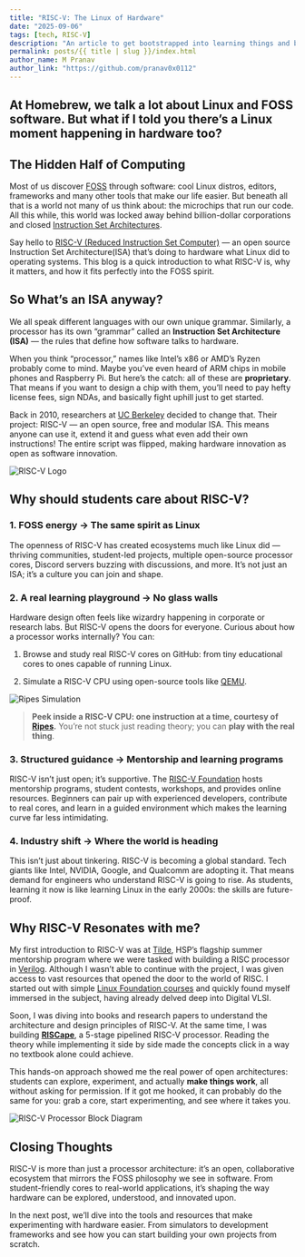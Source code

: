 ```yaml
---
title: "RISC-V: The Linux of Hardware"
date: "2025-09-06"
tags: [tech, RISC-V] 
description: "An article to get bootstrapped into learning things and building youself as a developer"
permalink: posts/{{ title | slug }}/index.html
author_name: M Pranav 
author_link: "https://github.com/pranav0x0112"
---
```


## At Homebrew, we talk a lot about Linux and FOSS software. But what if I told you there’s a Linux moment happening in hardware too?

## The Hidden Half of Computing

Most of us discover [FOSS](https://homebrew.hsp-ec.xyz/posts/the-world-of-open-source!/) through software: cool Linux distros, editors, frameworks and many other tools that make our life easier. But beneath all that is a world not many of us think about: the microchips that run our code. All this while, this world was locked away behind billion-dollar corporations and closed [Instruction Set Architectures](https://en.wikipedia.org/wiki/Instruction_set_architecture).

Say hello to [RISC-V (Reduced Instruction Set Computer)](https://en.wikipedia.org/wiki/RISC-V) — an open source Instruction Set Architecture(ISA) that’s doing to hardware what Linux did to operating systems. This blog is a quick introduction to what RISC-V is, why it matters, and how it fits perfectly into the FOSS spirit.

## So What’s an ISA anyway?

We all speak different languages with our own unique grammar. Similarly, a processor has its own “grammar” called an **Instruction Set Architecture (ISA)** — the rules that define how software talks to hardware.

When you think “processor,” names like Intel’s x86 or AMD’s Ryzen probably come to mind. Maybe you’ve even heard of ARM chips in mobile phones and Raspberry Pi. But here’s the catch: all of these are **proprietary**. That means if you want to design a chip with them, you’ll need to pay hefty license fees, sign NDAs, and basically fight uphill just to get started.

Back in 2010, researchers at [UC Berkeley](https://www.sifive.com/blog/from-berkeley-lab-to-global-standard-risc-vs-15-ye) decided to change that. Their project: RISC-V — an open source, free and modular ISA. This means anyone can use it, extend it and guess what even add their own instructions! The entire script was flipped, making hardware innovation as open as software innovation.

![RISC-V Logo](https://i.postimg.cc/dkTKKkY4/RISC-V-logo-1.png)

## Why should students care about RISC-V?

### **1. FOSS energy → The same spirit as Linux**

The openness of RISC-V has created ecosystems much like Linux did — thriving communities, student-led projects, multiple open-source processor cores, Discord servers buzzing with discussions, and more. It’s not just an ISA; it’s a culture you can join and shape.

### **2. A real learning playground → No glass walls**

Hardware design often feels like wizardry happening in corporate or research labs. But RISC-V opens the doors for everyone. Curious about how a processor works internally? You can:

1. Browse and study real RISC-V cores on GitHub: from tiny educational cores to ones capable of running Linux.

2. Simulate a RISC-V CPU using open-source tools like [QEMU](https://en.wikipedia.org/wiki/QEMU).

![Ripes Simulation](https://i.postimg.cc/Vk4z3jmS/animation.gif)

> **Peek inside a RISC-V CPU: one instruction at a time, courtesy of** [**Ripes**](https://github.com/mortbopet/Ripes)**.** You’re not stuck just reading theory; you can **play with the real thing**.

### **3. Structured guidance → Mentorship and learning programs**

RISC-V isn’t just open; it’s supportive. The [RISC-V Foundation](https://riscv.org/) hosts mentorship programs, student contests, workshops, and provides online resources. Beginners can pair up with experienced developers, contribute to real cores, and learn in a guided environment which makes the learning curve far less intimidating.

### **4. Industry shift → Where the world is heading**

This isn’t just about tinkering. RISC-V is becoming a global standard. Tech giants like Intel, NVIDIA, Google, and Qualcomm are adopting it. That means demand for engineers who understand RISC-V is going to rise. As students, learning it now is like learning Linux in the early 2000s: the skills are future-proof.

## Why RISC-V Resonates with me?

My first introduction to RISC-V was at [Tilde](https://hsp-ec.xyz/announcements/tilde-4.0), HSP’s flagship summer mentorship program where we were tasked with building a RISC processor in [Verilog](https://en.wikipedia.org/wiki/Verilog). Although I wasn’t able to continue with the project, I was given access to vast resources that opened the door to the world of RISC. I started out with simple [Linux Foundation courses](https://training.linuxfoundation.org/training/introduction-to-riscv-lfd110/) and quickly found myself immersed in the subject, having already delved deep into Digital VLSI.

Soon, I was diving into books and research papers to understand the architecture and design principles of RISC-V. At the same time, I was building [**RISCape**](https://github.com/pranav0x0112/RISCape), a 5-stage pipelined RISC-V processor. Reading the theory while implementing it side by side made the concepts click in a way no textbook alone could achieve.

This hands-on approach showed me the real power of open architectures: students can explore, experiment, and actually **make things work**, all without asking for permission. If it got me hooked, it can probably do the same for you: grab a core, start experimenting, and see where it takes you.

![RISC-V Processor Block Diagram](https://i.postimg.cc/MG81FJZZ/risc-v-processor-block-diagram.png)

## Closing Thoughts

RISC-V is more than just a processor architecture: it’s an open, collaborative ecosystem that mirrors the FOSS philosophy we see in software. From student-friendly cores to real-world applications, it’s shaping the way hardware can be explored, understood, and innovated upon.

In the next post, we’ll dive into the tools and resources that make experimenting with hardware easier. From simulators to development frameworks and see how you can start building your own projects from scratch.